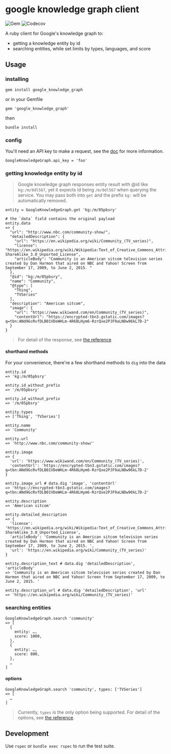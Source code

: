 # google knowledge graph client

![Gem](https://img.shields.io/gem/v/google_knowledge_graph)
![Codecov](https://img.shields.io/codecov/c/github/ref-wiki/google_knowledge_graph)

A ruby client for Google's knowledge graph to:
- getting a knowledge entity by id
- searching entities, while set limits by types, languages, and score

## Usage

### installing

```
gem install google_knowledge_graph
```
or in your Gemfile
```
gem 'google_knowledge_graph'
```
then
```
bundle install
```

### config

You'll need an API key to make a request, see the [doc](https://developers.google.com/knowledge-graph) for more information.

```
GoogleKnowledgeGraph.api_key = 'foo'
```

### getting knowledge entity by id

> Google knowledge graph responses entity result with @id like `kg:/m/0dl567`,
  yet it expects id being `/m/0dl567` when querying the service. You may pass both into `get` and the prefix `kg:` will be automatically removed.

```
entity = GoogleKnowledgeGraph.get 'kg:/m/05pbsry'

# the `data` field contains the original payload
entity.data
=> {
  "url": "http://www.nbc.com/community-show/",
  "detailedDescription": {
    "url": "https://en.wikipedia.org/wiki/Community_(TV_series)",
    "license": "https://en.wikipedia.org/wiki/Wikipedia:Text_of_Creative_Commons_Attribution-ShareAlike_3.0_Unported_License",
    "articleBody": "Community is an American sitcom television series created by Dan Harmon that aired on NBC and Yahoo! Screen from September 17, 2009, to June 2, 2015. "
  },
  "@id": "kg:/m/05pbsry",
  "name": "Community",
  "@type": [
    "Thing",
    "TVSeries"
  ],
  "description": "American sitcom",
  "image": {
    "url": "https://www.wikiwand.com/en/Community_(TV_series)",
    "contentUrl": "https://encrypted-tbn3.gstatic.com/images?q=tbn:ANd9GcRvfDLB01VDeWHLm-4R68LHym6-RzrQxe2PJF9aLNDw96kL7D-2"
  }
}
```

> For detail of the response, see [the reference](https://developers.google.com/knowledge-graph/reference/rest/v1)

#### shorthand methods

For your convenience, there're a few shorthand methods to `dig` into the data

```
entity.id
=> 'kg:/m/05pbsry'

entity.id_without_prefix
=> '/m/05pbsry'

entity.id_without_prefix
=> '/m/05pbsry'

entity.types
=> ['Thing', 'TVSeries']

entity.name
=> 'Community'

entity.url
=> 'http://www.nbc.com/community-show/'

entity.image
=> {
  'url': 'https://www.wikiwand.com/en/Community_(TV_series)',
  'contentUrl': 'https://encrypted-tbn3.gstatic.com/images?q=tbn:ANd9GcRvfDLB01VDeWHLm-4R68LHym6-RzrQxe2PJF9aLNDw96kL7D-2'
}

entity.image_url # data.dig 'image', 'contentUrl'
=> 'https://encrypted-tbn3.gstatic.com/images?q=tbn:ANd9GcRvfDLB01VDeWHLm-4R68LHym6-RzrQxe2PJF9aLNDw96kL7D-2'

entity.description
=> 'American sitcom'

entity.detailed_description
=> {
  'license': 'https://en.wikipedia.org/wiki/Wikipedia:Text_of_Creative_Commons_Attribution-ShareAlike_3.0_Unported_License',
  'articleBody': 'Community is an American sitcom television series created by Dan Harmon that aired on NBC and Yahoo! Screen from September 17, 2009, to June 2, 2015. ',
  'url': 'https://en.wikipedia.org/wiki/Community_(TV_series)'
}

entity.description_text # data.dig 'detailedDescription', 'articleBody'
=> 'Community is an American sitcom television series created by Dan Harmon that aired on NBC and Yahoo! Screen from September 17, 2009, to June 2, 2015. '

entity.description_url # data.dig 'detailedDescription', 'url'
=> 'https://en.wikipedia.org/wiki/Community_(TV_series)'
```

### searching entities

```
GoogleKnowledgeGraph.search 'community'
=> [
  {
    entity: …,
    score: 1000,
  },
  {
    entity: …,
    score: 800,
  },
  …
]
```

#### options

```
GoogleKnowledgeGraph.search 'community', types: ['TVSeries']
=> [
  …
]
```

> Currently, `types` is the only option being supported.
> For detail of the options, see [the reference](https://developers.google.com/knowledge-graph/reference/rest/v1).

## Development

Use `rspec` or `bundle exec rspec` to run the test suite.
